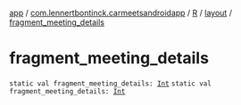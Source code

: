 [app](../../../index.md) / [com.lennertbontinck.carmeetsandroidapp](../../index.md) / [R](../index.md) / [layout](index.md) / [fragment_meeting_details](./fragment_meeting_details.md)

# fragment_meeting_details

`static val fragment_meeting_details: `[`Int`](https://kotlinlang.org/api/latest/jvm/stdlib/kotlin/-int/index.html)
`static val fragment_meeting_details: `[`Int`](https://kotlinlang.org/api/latest/jvm/stdlib/kotlin/-int/index.html)